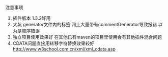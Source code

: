 注意事项
1. 插件版本 1.3.2好用
2. 大坑 generator文件内的标签 网上大量带有commentGenerator导致报错 以为是顺序错误
3. 独立项目使用效果好 在其他已有maven的项目里使用会有其他插件混合问题
4. CDATA问题直接用转移字符替换效果较好 http://www.w3school.com.cn/xml/xml_cdata.asp